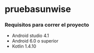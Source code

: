 # pruebasunwise

<h3>Requisitos para correr el proyecto</h3>

<ul>
<li>Android studio 4.1</li>
<li>Android 6.0 o superior</li>
<li>Kotlin 1.4.10</li>
</ul>

